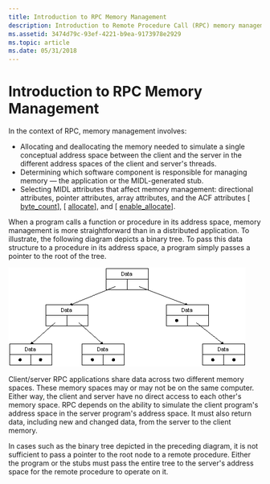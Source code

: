 ```yaml
---
title: Introduction to RPC Memory Management
description: Introduction to Remote Procedure Call (RPC) memory management.
ms.assetid: 3474d79c-93ef-4221-b9ea-9173978e2929
ms.topic: article
ms.date: 05/31/2018
---
```


# Introduction to RPC Memory Management

In the context of RPC, memory management involves:

-   Allocating and deallocating the memory needed to simulate a single conceptual address space between the client and the server in the different address spaces of the client and server's threads.
-   Determining which software component is responsible for managing memory — the application or the MIDL-generated stub.
-   Selecting MIDL attributes that affect memory management: directional attributes, pointer attributes, array attributes, and the ACF attributes \[ [byte\_count](https://docs.microsoft.com/windows/desktop/Midl/byte-count)\], \[ [allocate](https://docs.microsoft.com/windows/desktop/Midl/allocate)\], and \[ [enable\_allocate](https://docs.microsoft.com/windows/desktop/Midl/enable-allocate)\].

When a program calls a function or procedure in its address space, memory management is more straightforward than in a distributed application. To illustrate, the following diagram depicts a binary tree. To pass this data structure to a procedure in its address space, a program simply passes a pointer to the root of the tree.

![a binary tree, with pointers to structure data housed at the root of the tree](images/bintree.png)

Client/server RPC applications share data across two different memory spaces. These memory spaces may or may not be on the same computer. Either way, the client and server have no direct access to each other's memory space. RPC depends on the ability to simulate the client program's address space in the server program's address space. It must also return data, including new and changed data, from the server to the client memory.

In cases such as the binary tree depicted in the preceding diagram, it is not sufficient to pass a pointer to the root node to a remote procedure. Either the program or the stubs must pass the entire tree to the server's address space for the remote procedure to operate on it.

 

 




